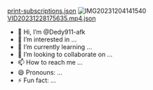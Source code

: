 [print-subscriptions.json](https://github.com/user-attachments/files/17989622/print-subscriptions.json)
![IMG20231204141540](https://github.com/user-attachments/assets/15d45c2f-f5d4-41a9-b22a-0665e28f1aaf)
[VID20231228175635.mp4.json](https://github.com/user-attachments/files/17989613/VID20231228175635.mp4.json)
- 👋 Hi, I’m @Dedy911-afk
- 👀 I’m interested in ...
- 🌱 I’m currently learning ...
- 💞️ I’m looking to collaborate on ...
- 📫 How to reach me ...
- 😄 Pronouns: ...
- ⚡ Fun fact: ...

<!---
Dedy911-afk/Dedy911-afk is a ✨ special ✨ repository because its `README.md` (this file) appears on your GitHub profile.
You can click the Preview link to take a look at your changes.
--->
